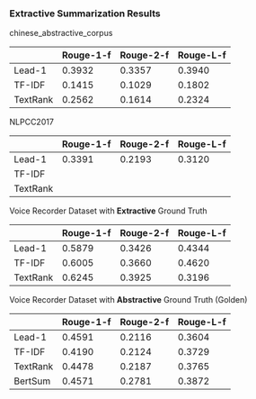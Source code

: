 ### Extractive Summarization Results

chinese_abstractive_corpus

|          | Rouge-1-f | Rouge-2-f | Rouge-L-f |
| -------- | --------- | --------- | --------- |
| Lead-1   | 0.3932    | 0.3357    | 0.3940    |
| TF-IDF   | 0.1415    | 0.1029    | 0.1802    |
| TextRank | 0.2562    | 0.1614    | 0.2324    |

NLPCC2017

|          | Rouge-1-f | Rouge-2-f | Rouge-L-f |
| -------- | --------- | --------- | --------- |
| Lead-1   | 0.3391    | 0.2193    | 0.3120    |
| TF-IDF   |           |           |           |
| TextRank |           |           |           |

Voice Recorder Dataset with **Extractive** Ground Truth

|          | Rouge-1-f | Rouge-2-f | Rouge-L-f |
| -------- | --------- | --------- | --------- |
| Lead-1   | 0.5879    | 0.3426    | 0.4344    |
| TF-IDF   | 0.6005    | 0.3660    | 0.4620    |
| TextRank | 0.6245    | 0.3925    | 0.3196    |

Voice Recorder Dataset with **Abstractive** Ground Truth (Golden)

|          | Rouge-1-f | Rouge-2-f | Rouge-L-f |
| -------- | --------- | --------- | --------- |
| Lead-1   | 0.4591    | 0.2116    | 0.3604    |
| TF-IDF   | 0.4190    | 0.2124    | 0.3729    |
| TextRank | 0.4478    | 0.2187    | 0.3765    |
| BertSum  | 0.4571    | 0.2781    | 0.3872    |

